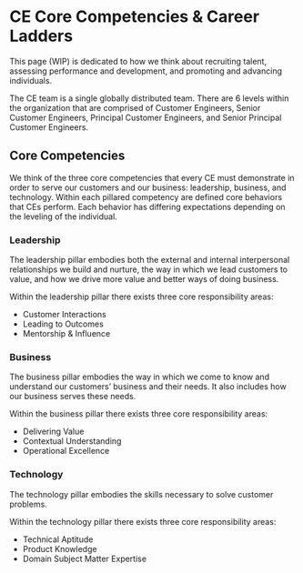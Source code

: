 # CE Core Competencies & Career Ladders

This page (WIP) is dedicated to how we think about recruiting talent, assessing performance and development, and promoting and advancing individuals.

The CE team is a single globally distributed team. There are 6 levels within the organization that are comprised of Customer Engineers, Senior Customer Engineers, Principal Customer Engineers, and Senior Principal Customer Engineers.

## Core Competencies

We think of the three core competencies that every CE must demonstrate in order to serve our customers and our business: leadership, business, and technology. Within each pillared competency are defined core behaviors that CEs perform. Each behavior has differing expectations depending on the leveling of the individual.

### Leadership

The leadership pillar embodies both the external and internal interpersonal relationships we build and nurture, the way in which we lead customers to value, and how we drive more value and better ways of doing business.

Within the leadership pillar there exists three core responsibility areas:

- Customer Interactions
- Leading to Outcomes
- Mentorship & Influence

### Business

The business pillar embodies the way in which we come to know and understand our customers’ business and their needs. It also includes how our business serves these needs.

Within the business pillar there exists three core responsibility areas:

- Delivering Value
- Contextual Understanding
- Operational Excellence

### Technology

The technology pillar embodies the skills necessary to solve customer problems.

Within the technology pillar there exists three core responsibility areas:

- Technical Aptitude
- Product Knowledge
- Domain Subject Matter Expertise
